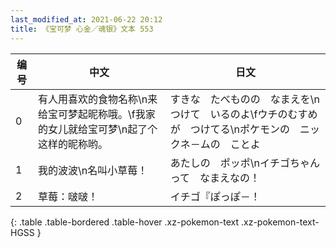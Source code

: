 ```yaml
---
last_modified_at: 2021-06-22 20:12
title: 《宝可梦 心金／魂银》文本 553
---
```

| 编号 | 中文 | 日文 |
| ---- | ---- | ---- |
| 0 | 有人用喜欢的食物名称\n来给宝可梦起昵称哦。\f我家的女儿就给宝可梦\n起了个这样的昵称哟。 | すきな　たべものの　なまえを\nつけて　いるのよ\fウチのむすめが　つけてる\nポケモンの　ニックネ－ムの　ことよ |
| 1 | 我的波波\n名叫小草莓！ | あたしの　ポッポ\nイチゴちゃん　って　なまえなの！ |
| 2 | 草莓：啵啵！ | イチゴ『ぽっぽ－！ |
{: .table .table-bordered .table-hover .xz-pokemon-text .xz-pokemon-text-HGSS }